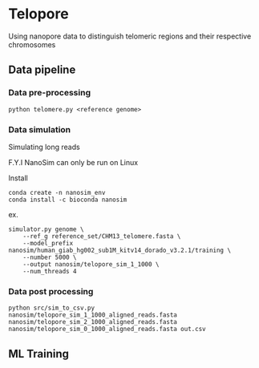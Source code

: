 # Telopore
Using nanopore data to distinguish telomeric regions and their respective chromosomes

## Data pipeline

### Data pre-processing

`python telomere.py <reference genome>`

### Data simulation

Simulating long reads

F.Y.I NanoSim can only be run on Linux

Install
```
conda create -n nanosim_env
conda install -c bioconda nanosim
```

ex. 
``` 
simulator.py genome \
    --ref_g reference_set/CHM13_telomere.fasta \
    --model_prefix nanosim/human_giab_hg002_sub1M_kitv14_dorado_v3.2.1/training \
    --number 5000 \
    --output nanosim/telopore_sim_1_1000 \
    --num_threads 4
```

### Data post processing
`python src/sim_to_csv.py nanosim/telopore_sim_1_1000_aligned_reads.fasta nanosim/telopore_sim_2_1000_aligned_reads.fasta nanosim/telopore_sim_0_1000_aligned_reads.fasta out.csv`

## ML Training

